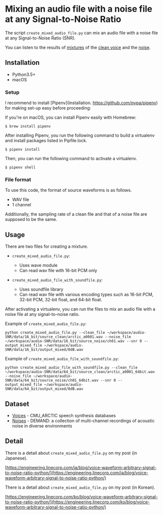 # Mixing an audio file with a noise file at any Signal-to-Noise Ratio
The script `create_mixed_audio_file.py` can mix an audio file with a noise file at any Signal-to-Noise Ratio (SNR). 

You can listen to the results of [mixtures](/data/16_bit/output_mixed) of the [clean voice](data/16_bit/source_clean) and the [noise](data/16_bit/source_noise).

## Installation
- Python3.5+
- macOS

### Setup
I recommend to install [Pipenv](installation. https://github.com/pypa/pipenv) for making set-up easy before proceeding:

If you're on macOS, you can install Pipenv easily with Homebrew:

```
$ brew install pipenv
```

After installing Pipenv, you run the following command to build a virtualenv and install packages listed in Pipfile.lock.

```
$ pipenv install
```

Then, you can run the following command to activate a virtualenv.

```
$ pipenv shell
```

### File format
To use this code, the format of source waveforms is as follows.

- WAV file
- 1 channel

Additionally, the sampling rate of a clean file and that of a noise file are supposed to be the same.

## Usage
There are two files for creating a mixture.

- `create_mixed_audio_file.py`:
  - Uses wave module
  - Can read wav file with 16-bit PCM only

- `create_mixed_audio_file_with_soundfile.py`:
  - Uses soundfile library
  - Can read wav file with various encoding types such as 16-bit PCM, 32-bit PCM, 32-bit float, and 64-bit float. 

After activating a virtualenv, you can run the files to mix an audio file with a noise file at any signal-to-noise ratio.

Example of `create_mixed_audio_file.py`: 

```
python create_mixed_audio_file.py --clean_file ~/workspace/audio-SNR/data/16_bit/source_clean/arctic_a0001.wav --noise_file ~/workspace/audio-SNR/data/16_bit/source_noise/ch01.wav --snr 0 --output_mixed_file ~/workspace/audio-SNR/data/16_bit/output_mixed/0dB.wav
```

Example of `create_mixed_audio_file_with_soundfile.py`:

```
python create_mixed_audio_file_with_soundfile.py --clean_file ~/workspace/audio-SNR/data/64_bit/source_clean/arctic_a0001_64bit.wav --noise_file ~/workspace/audio-SNR/data/64_bit/source_noise/ch01_64bit.wav --snr 0 --output_mixed_file ~/workspace/audio-SNR/data/64_bit/output_mixed/0dB.wav
```

## Dataset

- [Voices](http://festvox.org/cmu_arctic/) - CMU_ARCTIC speech synthesis databases
- [Noises](https://zenodo.org/record/1227121#.W2wUVNj7TUI) - DEMAND: a collection of multi-channel recordings of acoustic noise in diverse environments

## Detail
There is a detail about `create_mixed_audio_file.py` on my post (in Japanese).

[https://engineering.linecorp.com/ja/blog/voice-waveform-arbitrary-signal-to-noise-ratio-python/](https://engineering.linecorp.com/ja/blog/voice-waveform-arbitrary-signal-to-noise-ratio-python/)

There is a detail about `create_mixed_audio_file.py` on my post (in Korean).

[https://engineering.linecorp.com/ko/blog/voice-waveform-arbitrary-signal-to-noise-ratio-python/](https://engineering.linecorp.com/ko/blog/voice-waveform-arbitrary-signal-to-noise-ratio-python/)